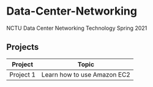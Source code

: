 # Data-Center-Networking
NCTU Data Center Networking Technology Spring 2021



## Projects
|Project|Topic|
|---|---|
|Project 1|Learn how to use Amazon EC2|